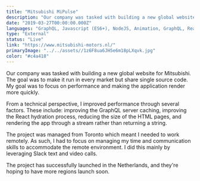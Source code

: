 ```yaml
---
title: "Mitsubishi MiPulse"
description: "Our company was tasked with building a new global website for Mitsubishi. The goal was to make it run in every market but share single source code. My goal was to focus on performance and making the application render more quickly. "
date: "2019-03-27T00:00:00.000Z"
languages: "GraphQL, Javascript (ES6+), NodeJS, Animation, GraphQL, React"
type: "External"
status: "Live"
link: "https://www.mitsubishi-motors.nl/"
primaryImage: "../../assets//1z6F8ua6JH5e6m18pLXqvk.jpg"
color: "#c4a418"
---
```

Our company was tasked with building a new global website for Mitsubishi. The goal was to make it run in every market but share single source code. My goal was to focus on performance and making the application render more quickly. 

From a technical perspective, I improved performance through several factors. These include: improving the GraphQL server caching, improving the React hydration process, reducing the size of the HTML pages, and rendering the app through a stream rather than returning a string.

The project was managed from Toronto which meant I needed to work remotely. As such, I had to focus on managing my time and communication skills to accommodate the remote environment. I did this mainly by leveraging Slack text and video calls. 

The project has successfully launched in the Netherlands, and they're hoping to have more regions launch soon.
